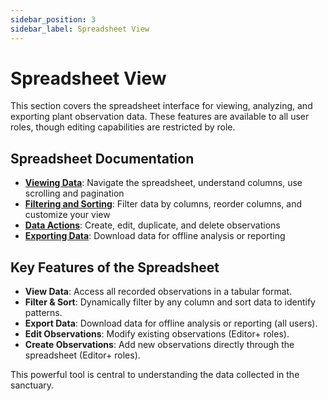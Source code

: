 ```yaml
---
sidebar_position: 3
sidebar_label: Spreadsheet View
---
```


# Spreadsheet View

This section covers the spreadsheet interface for viewing, analyzing, and exporting plant observation data. These features are available to all user roles, though editing capabilities are restricted by role.

## Spreadsheet Documentation

- **[Viewing Data](./viewing-data.md)**: Navigate the spreadsheet, understand columns, use scrolling and pagination
- **[Filtering and Sorting](./filtering-and-sorting.md)**: Filter data by columns, reorder columns, and customize your view
- **[Data Actions](./data-actions.md)**: Create, edit, duplicate, and delete observations
- **[Exporting Data](./exporting-data.md)**: Download data for offline analysis or reporting

## Key Features of the Spreadsheet

- **View Data**: Access all recorded observations in a tabular format.
- **Filter & Sort**: Dynamically filter by any column and sort data to identify patterns.
- **Export Data**: Download data for offline analysis or reporting (all users).
- **Edit Observations**: Modify existing observations (Editor+ roles).
- **Create Observations**: Add new observations directly through the spreadsheet (Editor+ roles).

This powerful tool is central to understanding the data collected in the sanctuary. 